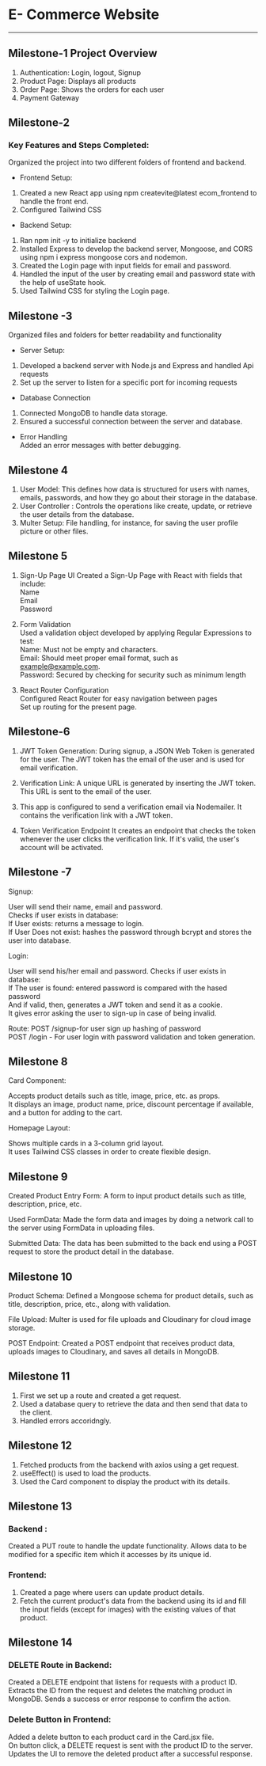 # E- Commerce Website
---
## Milestone-1 Project Overview

1. Authentication: Login, logout, Signup
2. Product Page: Displays all products
3. Order Page: Shows the orders for each user
4. Payment Gateway


## Milestone-2


### Key Features and Steps Completed:

Organized the project into two different folders of frontend and backend.

* Frontend Setup:

1. Created a new React app using npm createvite@latest ecom_frontend to handle the front end.   
2. Configured Tailwind CSS

* Backend Setup:  

1. Ran npm init -y to initialize backend    
2. Installed Express to develop the backend server, Mongoose, and CORS using npm i express mongoose cors and nodemon.     
3. Created the Login page with input fields for email and password.            
4. Handled the input of the user by creating email and password state with the help of useState hook.         
5. Used Tailwind CSS for styling the Login page.


## Milestone -3

Organized files and folders for better readability and functionality

* Server Setup:    
1. Developed a backend server with Node.js and Express and handled Api requests      
2. Set up the server to listen  for a specific port for incoming requests
*  Database Connection      
1. Connected MongoDB to handle data storage.
2. Ensured a successful connection  between the server and database.
*  Error Handling    
Added an error messages with better debugging.

## Milestone 4 

1. User Model: This defines how data is structured for users with names, emails, passwords, and how they go about their storage in the database.     
2. User Controller : Controls the operations like create, update, or retrieve the user details from the database.   
3. Multer Setup: File handling, for instance, for saving the user profile picture or other files.  


## Milestone 5
1. Sign-Up Page UI Created a Sign-Up Page with React with fields that include:       
Name        
Email     
Password         

2. Form Validation           
Used a validation object developed by applying Regular Expressions to test:            
Name: Must not be empty and characters.         
Email: Should meet proper email format, such as example@example.com.         
Password: Secured by checking for security such as minimum length          

3. React Router Configuration                  
Configured React Router for easy navigation between pages          
Set up routing for the present page.   


## Milestone-6

1. JWT Token Generation: During signup, a JSON Web Token is generated for the user. The JWT token has the email of the user and is used for email verification.

2. Verification Link: A unique URL is generated by inserting the JWT token. This URL is sent to the email of the user.

3. This app is configured to send a verification email via Nodemailer. It contains the verification link with a JWT token.

4. Token Verification Endpoint
It creates an endpoint that checks the token whenever the user clicks the verification link. If it's valid, the user's account will be activated.


## Milestone -7 

Signup:

User will send their name, email and password.   
Checks if user exists in database:    
If User exists: returns a message to login.  
If User Does not exist: hashes the password through bcrypt and stores the user into database.

Login:

User will send his/her email and password. 
Checks if user exists in database:   
If The user is found: entered password is compared with the hased password  
And if valid, then, generates a JWT token and send it as a cookie.   
It gives error asking the user to sign-up in case of being invalid.    

Route: 
POST /signup-for user sign up hashing of password    
POST /login - For user login with password validation and token generation.

## Milestone 8

Card Component:     

Accepts product details such as title, image, price, etc. as props.                      
It displays an image, product name, price, discount percentage if available, and a button for adding to the cart.         


Homepage Layout:         
   
Shows multiple cards in a 3-column grid layout.                 
It uses Tailwind CSS classes  in order to create  flexible design.


## Milestone 9
Created Product Entry Form: A form to input product details such as title, description, price, etc.      

Used FormData: Made the form data and images by doing a network call to the server using FormData in uploading files.

Submitted Data: The data has been submitted to the back end using a POST request to store the product detail in the database.



## Milestone 10

Product Schema: Defined a Mongoose schema for product details, such as title, description, price, etc., along with validation. 

File Upload: Multer is used for file uploads and Cloudinary for cloud image storage.
    
POST Endpoint: Created a POST endpoint that receives product data, uploads images to Cloudinary, and saves all details in MongoDB.     


## Milestone 11


1. First we set up a route and created a get request.
2. Used a database query to retrieve the data and then send that data to the client.
3. Handled errors accoridngly.


## Milestone 12


1. Fetched products from the backend with axios using a get request.
2. useEffect() is used to load the products.
3. Used the Card component to display the product with its details.

## Milestone 13 

### Backend :
Created a PUT route to handle the update functionality. Allows data to be modified for a specific item which it accesses by its unique id.

### Frontend:
1. Created a page where users can update product details.
2. Fetch the current product's data from the backend using its id and fill the input fields (except for images) with the existing values of that product.


## Milestone 14
  ### DELETE Route in Backend:

Created a DELETE endpoint that listens for requests with a product ID.
Extracts the ID from the request and deletes the matching product in MongoDB.
Sends a success or error response to confirm the action.

### Delete Button in Frontend:
Added a delete button to each product card in the Card.jsx file.     
On button click,  a DELETE request is sent with the product ID to the server.         
Updates the UI to remove the deleted product after a successful response.